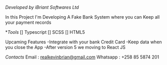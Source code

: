 *Developed by iBriant Softwares Ltd*

In this Project I'm Developing A Fake Bank System 
where you can Keep all your payment records

**Tools*
[] Typescript
[] SCSS
[] HTML5


Upcaming Features
-Integrate with your bank Credit Card
-Keep data when you close the App
-After version 5 we moving to React JS

*Contacts*
Email : realkevinbrian@gmail.com
Whatsapp : +258 85 5874 201

